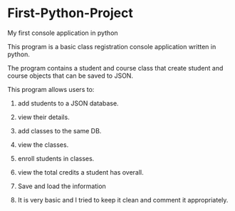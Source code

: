 # First-Python-Project
My first console application in python

This program is a basic class registration console application written in python.

The program contains a student and course class that create student and course objects that can be saved to JSON.

This program allows users to:

1. add students to a JSON database.
2. view their details.
3. add classes to the same DB.
4. view the classes.
5. enroll students in classes.
6. view the total credits a student has overall.
7. Save and load the information

8. It is very basic and I tried to keep it clean and comment it appropriately.
